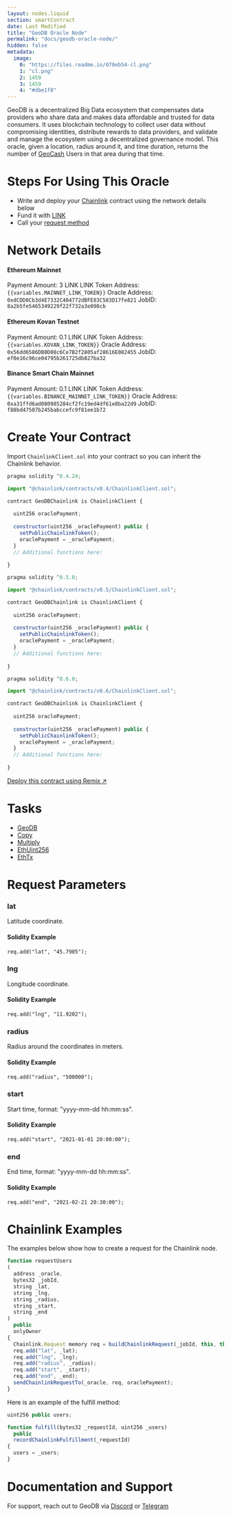 ```yaml
---
layout: nodes.liquid
section: smartContract
date: Last Modified
title: "GeoDB Oracle Node"
permalink: "docs/geodb-oracle-node/"
hidden: false
metadata: 
  image: 
    0: "https://files.readme.io/070eb54-cl.png"
    1: "cl.png"
    2: 1459
    3: 1459
    4: "#dbe1f8"
---
```

GeoDB is a decentralized Big Data ecosystem that compensates data providers who share data and makes data affordable and trusted for data consumers. It uses blockchain technology to collect user data without compromising identities, distribute rewards to data providers, and validate and manage the ecosystem using a decentralized governance model. This oracle, given a location, radius around it, and time duration, returns the number of <a href="https://docs.geodb.com/geocash-1/geocash" target="_blank">GeoCash</a> Users in that area during that time.

# Steps For Using This Oracle

- Write and deploy your [Chainlink](../example-walkthrough) contract using the network details below
- Fund it with [LINK](../link-token-contracts)
- Call your [request method](#chainlink-examples)

# Network Details

#### Ethereum Mainnet

Payment Amount: 3 LINK
LINK Token Address: `{{variables.MAINNET_LINK_TOKEN}}`
Oracle Address: `0xdCDD8Cb3d4E7332C404772dBFE83C583D17fe821`
JobID: `8a2b5fe5465349229f22f732a3e098cb`

#### Ethereum Kovan Testnet

Payment Amount: 0.1 LINK
LINK Token Address: `{{variables.KOVAN_LINK_TOKEN}}`
Oracle Address: `0x56dd6586DB0D08c6Ce7B2f2805af28616E082455`
JobID: `ef0e16c96ce04795b261725db827ba32`

#### Binance Smart Chain Mainnet
Payment Amount: 0.1 LINK
LINK Token Address: `{{variables.BINANCE_MAINNET_LINK_TOKEN}}`
Oracle Address: `0xa31ffd6ad080985284cf2fc19ed4df61e8ba22d9`
JobID: `f88bd47507b245babccefc9f81ee1b72`

# Create Your Contract

Import `ChainlinkClient.sol` into your contract so you can inherit the Chainlink behavior.

```javascript Solidity 4
pragma solidity ^0.4.24;

import "@chainlink/contracts/v0.4/ChainlinkClient.sol";

contract GeoDBChainlink is ChainlinkClient {
  
  uint256 oraclePayment;
  
  constructor(uint256 _oraclePayment) public {
    setPublicChainlinkToken();
    oraclePayment = _oraclePayment;
  }
  // Additional functions here:
  
}
```
```javascript Solidity 5
pragma solidity ^0.5.0;

import "@chainlink/contracts/v0.5/ChainlinkClient.sol";

contract GeoDBChainlink is ChainlinkClient {
  
  uint256 oraclePayment;
  
  constructor(uint256 _oraclePayment) public {
    setPublicChainlinkToken();
    oraclePayment = _oraclePayment;
  }
  // Additional functions here:
  
}
```
```javascript Solidity 6
pragma solidity ^0.6.0;

import "@chainlink/contracts/v0.6/ChainlinkClient.sol";

contract GeoDBChainlink is ChainlinkClient {
  
  uint256 oraclePayment;
  
  constructor(uint256 _oraclePayment) public {
    setPublicChainlinkToken();
    oraclePayment = _oraclePayment;
  }
  // Additional functions here:
  
}
```

<div class="row cl-button-container">
  <div class="col-xs-12 col-md-12">
  <a href="https://remix.ethereum.org/#version=soljson-v0.6.7+commit.b8d736ae.js&optimize=false&evmVersion=null&gist=a0325e320876120063445b0cfc241c7a" target="_blank" class="cl-button--ghost solidity-tracked">Deploy this contract using Remix ↗</a>
  </div>
</div>

# Tasks

* <a href="https://market.link/adapters/beb55d62-8771-4953-ba1d-704af03c12ee/data-sources?network=1" target="_blank">GeoDB</a>
* [Copy](/docs/adapters#copy)
* [Multiply](/docs/adapters#multiply)
* [EthUint256](/docs/adapters#ethuint256)
* [EthTx](/docs/adapters#ethtx)

# Request Parameters

### lat
Latitude coordinate.

#### Solidity Example
`req.add("lat", "45.7905");`

### lng
Longitude coordinate.

#### Solidity Example
`req.add("lng", "11.9202");`

### radius
Radius around the coordinates in meters.

#### Solidity Example
`req.add("radius", "500000");`

### start
Start time, format: "yyyy-mm-dd hh:mm:ss".

#### Solidity Example
`req.add("start", "2021-01-01 20:00:00");`

### end
End time, format: "yyyy-mm-dd hh:mm:ss".

#### Solidity Example
`req.add("end", "2021-02-21 20:30:00");`

# Chainlink Examples

The examples below show how to create a request for the Chainlink node.

```javascript
function requestUsers
(
  address _oracle,
  bytes32 _jobId,
  string _lat,
  string _lng,
  string _radius,
  string _start,
  string _end
)
  public
  onlyOwner
{
  Chainlink.Request memory req = buildChainlinkRequest(_jobId, this, this.fulfill.selector);
  req.add("lat", _lat);
  req.add("lng", _lng);
  req.add("radius", _radius);
  req.add("start", _start);
  req.add("end", _end);
  sendChainlinkRequestTo(_oracle, req, oraclePayment);
}
```

Here is an example of the fulfill method:

```javascript
uint256 public users;

function fulfill(bytes32 _requestId, uint256 _users)
  public
  recordChainlinkFulfillment(_requestId)
{
  users = _users;
}
```

# Documentation and Support

For support, reach out to GeoDB via <a href="https://discord.com/invite/KWudZCCUcm" target="_blank">Discord</a> or <a href="https://t.me/GeoDBgroup" target="_blank">Telegram</a>